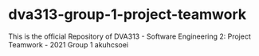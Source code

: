 # dva313-group-1-project-teamwork
This is the official Repository of DVA313 - Software Engineering 2: Project Teamwork - 2021 Group 1
akuhcsoei
